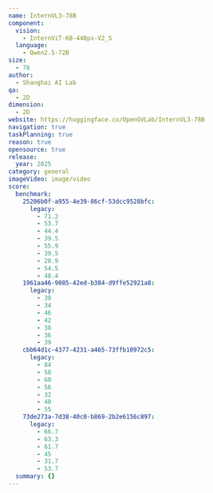 ```yaml
---
name: InternVL3-78B
component:
  vision:
    - InternViT-6B-448px-V2_5
  language:
    - Qwen2.5-72B
size:
  - 78
author:
  - Shanghai AI Lab
qa:
  - 2D
dimension:
  - 2D
website: https://huggingface.co/OpenGVLab/InternVL3-78B
navigation: true
taskPlanning: true
reason: true
opensource: true
release:
  year: 2025
category: general
imageVideo: image/video
score:
  benchmark:
    25206b0f-a955-4e39-86cf-53dcc9528bfc:
      legacy:
        - 71.2
        - 53.7
        - 44.4
        - 39.5
        - 55.9
        - 39.5
        - 28.9
        - 54.5
        - 48.4
    1961aa46-9085-42ed-b384-d9ffe52921a8:
      legacy:
        - 38
        - 34
        - 46
        - 42
        - 38
        - 36
        - 39
    cbb64d1c-4377-4231-a465-73ffb10972c5:
      legacy:
        - 84
        - 58
        - 60
        - 56
        - 32
        - 40
        - 55
    73de273a-7d38-40c0-b869-2b2e6156c897:
      legacy:
        - 66.7
        - 63.3
        - 61.7
        - 45
        - 31.7
        - 53.7
  summary: {}
---
```

